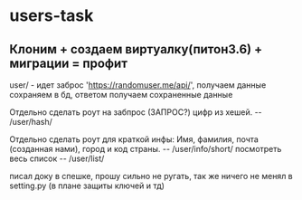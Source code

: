 # users-task
Клоним + создаем виртуалку(питон3.6) + миграции = профит
---
user/ - идет заброс 'https://randomuser.me/api/', получаем данные сохраняем в бд, ответом получаем сохраненные данные

Отдельно сделать роут на забпрос (ЗАПРОС?) цифр из хешей. -- /user/hash/

Отдельно сделать роут для краткой инфы: Имя, фамилия, почта (созданная нами), город и код страны. -- /user/info/short/
посмотреть весь список -- /user/list/

писал доку в спешке, прошу сильно не ругать, так же ничего не менял в setting.py (в плане защиты ключей и тд)